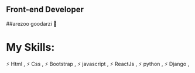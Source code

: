 
## Front-end Developer 
##arezoo goodarzi 👋
# My Skills:
<div>
⚡ Html ,
⚡ Css ,
⚡ Bootstrap ,
⚡ javascript ,
⚡ ReactJs ,
⚡ python ,
⚡ Django ,
</div>




<!--
**arezo1365/arezo1365** is a ✨ _special_ ✨ repository because its `README.md` (this file) appears on your GitHub profile.

Here are some ideas to get you started:

- 🔭 I’m currently working on ...
- 🌱 I’m currently learning ...
- 👯 I’m looking to collaborate on ...
- 🤔 I’m looking for help with ...
- 💬 Ask me about ...
- 📫 How to reach me: ...
- 😄 Pronouns: ...
- ⚡ Fun fact: ...
-->
